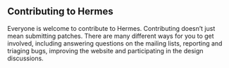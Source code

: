## Contributing to Hermes

Everyone is welcome to contribute to Hermes. Contributing doesn’t just mean
submitting patches. There are many different ways for you to get involved,
including answering questions on the mailing lists, reporting and triaging bugs,
improving the website and participating in the design discussions.


